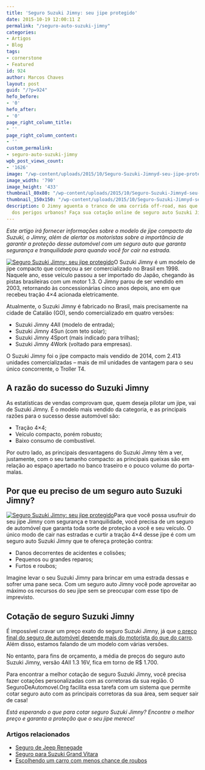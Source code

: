 ```yaml
---
title: 'Seguro Suzuki Jimny: seu jipe protegido'
date: 2015-10-19 12:00:11 Z
permalink: "/seguro-auto-suzuki-jimny"
categories:
- Artigos
- Blog
tags:
- cornerstone
- Featured
id: 924
author: Marcos Chaves
layout: post
guid: "/?p=924"
hefo_before:
- '0'
hefo_after:
- '0'
page_right_column_title:
- ''
page_right_column_content:
- ''
custom_permalink:
- seguro-auto-suzuki-jimny
wpb_post_views_count:
- '1626'
image: "/wp-content/uploads/2015/10/Seguro-Suzuki-Jimnyd-seu-jipe-protegido.png"
image_width: '790'
image_height: '433'
thumbnail_80x80: "/wp-content/uploads/2015/10/Seguro-Suzuki-Jimnyd-seu-jipe-protegido-80x80.png"
thumbnail_150x150: "/wp-content/uploads/2015/10/Seguro-Suzuki-Jimnyd-seu-jipe-protegido-150x150.png"
description: O Jimny aguenta o tranco de uma corrida off-road, mas que tal protegê-lo
  dos perigos urbanos? Faça sua cotação online de seguro auto Suzuki Jimny!
---
```


_Este artigo irá fornecer informações sobre o modelo de jipe compacto da Suzuki, o Jimny, além de alertar os motoristas sobre a importância de garantir a proteção desse automóvel com um seguro auto que garanta segurança e tranquilidade para quando você for cair na estrada._

[<img class="alignleft wp-image-3110" title="Seguro Suzuki Jimny: seu jipe protegido" src="/wp-content/uploads/2015/10/Seguro-Suzuki-Jimnyd-seu-jipe-protegido.png" alt="Seguro Suzuki Jimny: seu jipe protegido" width="390" height="214" srcset="/wp-content/uploads/2015/10/Seguro-Suzuki-Jimnyd-seu-jipe-protegido.png 790w, /wp-content/uploads/2015/10/Seguro-Suzuki-Jimnyd-seu-jipe-protegido-250x137.png 250w, /wp-content/uploads/2015/10/Seguro-Suzuki-Jimnyd-seu-jipe-protegido-768x421.png 768w, /wp-content/uploads/2015/10/Seguro-Suzuki-Jimnyd-seu-jipe-protegido-700x384.png 700w, /wp-content/uploads/2015/10/Seguro-Suzuki-Jimnyd-seu-jipe-protegido-120x66.png 120w" sizes="(max-width: 390px) 100vw, 390px" />](/wp-content/uploads/2015/10/Seguro-Suzuki-Jimnyd-seu-jipe-protegido.png)O Suzuki Jimny é um modelo de jipe compacto que começou a ser comercializado no Brasil em 1998. Naquele ano, esse veículo passou a ser importado do Japão, chegando às pistas brasileiras com um motor 1.3. O Jimny parou de ser vendido em 2003, retornando às concessionárias cinco anos depois, ano em que recebeu tração 4&#215;4 acionada eletricamente.

Atualmente, o Suzuki Jimny é fabricado no Brasil, mais precisamente na cidade de Catalão (GO), sendo comercializado em quatro versões:

  * Suzuki Jimny 4All (modelo de entrada);
  * Suzuki Jimny 4Sun (com teto solar);
  * Suzuki Jimny 4Sport (mais indicado para trilhas);
  * Suzuki Jimny 4Work (voltado para empresas).

O Suzuki Jimny foi o jipe compacto mais vendido de 2014, com 2.413 unidades comercializadas – mais de mil unidades de vantagem para o seu único concorrente, o Troller T4.

## A razão do sucesso do Suzuki Jimny

As estatísticas de vendas comprovam que, quem deseja pilotar um jipe, vai de Suzuki Jimny. É o modelo mais vendido da categoria, e as principais razões para o sucesso desse automóvel são:

  * Tração 4&#215;4;
  * Veículo compacto, porém robusto;
  * Baixo consumo de combustível.

Por outro lado, as principais desvantagens do Suzuki Jimny têm a ver, justamente, com o seu tamanho compacto: as principais queixas são em relação ao espaço apertado no banco traseiro e o pouco volume do porta-malas.

## Por que eu preciso de um seguro auto Suzuki Jimny?

[<img class="alignleft wp-image-3108 size-full" title="Seguro Suzuki Jimny: seu jipe protegido" src="/wp-content/uploads/2015/10/Seguro-Suzuki-Jimny-seu-jipe-protegido.jpg" alt="Seguro Suzuki Jimny: seu jipe protegido" width="283" height="178" srcset="/wp-content/uploads/2015/10/Seguro-Suzuki-Jimny-seu-jipe-protegido.jpg 283w, /wp-content/uploads/2015/10/Seguro-Suzuki-Jimny-seu-jipe-protegido-250x157.jpg 250w, /wp-content/uploads/2015/10/Seguro-Suzuki-Jimny-seu-jipe-protegido-120x75.jpg 120w" sizes="(max-width: 283px) 100vw, 283px" />](/wp-content/uploads/2015/10/Seguro-Suzuki-Jimny-seu-jipe-protegido.jpg)Para que você possa usufruir do seu jipe Jimny com segurança e tranquilidade, você precisa de um seguro de automóvel que garanta toda sorte de proteção a você e seu veículo. O único modo de cair nas estradas e curtir a tração 4&#215;4 desse jipe é com um seguro auto Suzuki Jimny que te ofereça proteção contra:

  * Danos decorrentes de acidentes e colisões;
  * Pequenos ou grandes reparos;
  * Furtos e roubos;

Imagine levar o seu Suzuki Jimny para brincar em uma estrada dessas e sofrer uma pane seca. Com um seguro auto Jimny você pode aproveitar ao máximo os recursos do seu jipe sem se preocupar com esse tipo de imprevisto.

## Cotação de seguro Suzuki Jimny

É impossível cravar um preço exato do seguro Suzuki Jimny, já que [o preço final do seguro de automóvel depende mais do motorista do que do carro](/guia-rapido-para-contratar-um-seguro-bom-e-barato). Além disso, estamos falando de um modelo com várias versões.

No entanto, para fins de orçamento, a média de preços do seguro auto Suzuki Jimny, versão 4All 1.3 16V, fica em torno de R$ 1.700.

Para encontrar a melhor cotação de seguro Suzuki Jimny, você precisa fazer cotações personalizadas com as corretoras da sua região. O SeguroDeAutomovel.Org facilita essa tarefa com um sistema que permite cotar seguro auto com as principais corretoras da sua área, sem sequer sair de casa!

_Está esperando o que para cotar seguro Suzuki Jimny? Encontre o melhor preço e garanta a proteção que o seu jipe merece!_

### Artigos relacionados

  * <a href="/seguro-jeep-renegade" target="_blank">Seguro de Jeep Renegade</a>
  * <a href="/seguro-auto-grand-vitara" target="_blank">Seguro para Suzuki Grand Vitara</a>
  * <a href="/carros-menos-chances-roubos" target="_blank">Escolhendo um carro com menos chance de roubos</a>